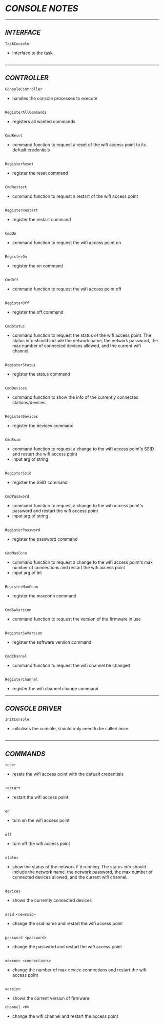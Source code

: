 # ***CONSOLE NOTES***
***

## *INTERFACE*
`TaskConsole`

- interface to the task
<br><br/>

***

## *CONTROLLER*
`ConsoleController`

- handles the console processes to execute
<br><br/>

`RegisterAllCommands`

- registers all wanted commands
<br><br/>

`CmdReset`

- command function to request a reset of the wifi access point to its defualt credentials 
<br><br/>

`RegisterReset`

- register the reset command
<br><br/>

`CmdRestart`

- command function to request a restart of the wifi access point
<br><br/>

`RegisterRestart`

- register the restart command
<br><br/>

`CmdOn`

- command function to request the wifi access point on
<br><br/>

`RegisterOn`

- register the on command
<br><br/>

`CmdOff`

- command function to request the wifi access point off
<br><br/>

`RegisterOff`

- register the off command
<br><br/>

`CmdStatus`

- command function to request the status of the wifi access point. The status info should include the network name, the network password, the max number of connected devices allowed, and the current wifi channel.
<br><br/>

`RegisterStatus`

- register the status command
<br><br/>

`CmdDevices`

- command function to show the info of the currently connected stations/devices
<br><br/>

`RegisterDevices`

- register the devices command
<br><br/>

`CmdSsid`

- command function to request a change to the wifi access point's SSID and restart the wifi access point
- input arg of string
<br><br/>

`RegisterSsid`

- register the SSID command
<br><br/>

`CmdPassword`

- command function to request a change to the wifi access point's password and restart the wifi access point
- input arg of string
<br><br/>


`RegisterPassword`

- register the password command
<br><br/>

`CmdMaxConn`

- command function to request a change to the wifi access point's max number of connections and restart the wifi access point
- input arg of int
<br><br/>

`RegisterMaxConn`

- register the maxconn command
<br><br/>

`CmdSwVersion`

- command function to request the version of the firmware in use
<br><br/>

`RegisterSwVersion`

- register the software version command
<br><br/>

`CmdChannel`

- command function to request the wifi channel be changed
<br><br/>

`RegisterChannel`

- register the wifi channel change command

***

## *CONSOLE DRIVER*
`InitConsole`

- initialises the console, should only need to be called once
<br><br/>


***

## *COMMANDS*
`reset`

- resets the wifi access point with the defualt credentials
<br><br/>

`restart`

- restart the wifi access point 
<br><br/>

`on`

- turn on the wifi access point
<br><br/>

`off`

- turn off the wifi access point
<br><br/>

`status`

- show the status of the network if it running. The status info should include the network name, the network password, the max number of connected devices allowed, and the current wifi channel.
<br><br/>

`devices`

- shows the currently connected devices
<br><br/>

`ssid <newssid>`

- change the ssid name and restart the wifi access point
<br><br/>

`password <password>`

- change the password and restart the wifi access point
<br><br/>

`maxconn <connections>`

- change the number of max device connections and restart the wifi access point 
<br><br/>

`version`

- shows the current version of firmware

`channel <#>`

- change the wifi channel and restart the access point

